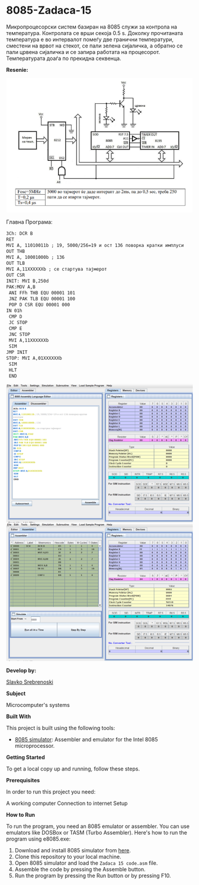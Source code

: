 # 8085-Zadaca-15

Микропроцесорски систем базиран на 8085 служи за
контрола на температура. Контролата се врши секоја 0.5 s.
Доколку прочитаната температура е во интервалот помеѓу
две гранични температури, сместени на врвот на стекот, се
пали зелена сијаличка, а обратно се пали црвена сијаличка и
се запира работата на процесорот. Температурата доаѓа по
прекидна секвенца. 

**Resenie:**


![Screenshot (1)](https://github.com/slavko444/8085-Zadaca-15/blob/main/Diagram%2015.png)

Главна Програма:
```
3Ch: DCR B
RET 
MVI A, 11010011b ; 19, 5000/256=19 и ост 136 поворка кратки имплуси
OUT THB
MVI A, 10001000b ; 136
OUT TLB
MVI A,11XXXXXXb ; се стартува тајмерот
OUT CSR
INIT: MVI B,250d
PAK:MOV A,B
 ANI FFh THB EQU 00001 101
 JNZ PAK TLB EQU 00001 100
 POP D CSR EQU 00001 000
IN 01h
 CMP D
 JC STOP
 CMP E
 JNC STOP
 MVI A,11XXXXXXb
 SIM 
JMP INIT
STOP: MVI A,01XXXXXXb
 SIM
 HLT
 END 
```

 ![Screenshot (2)](https://github.com/slavko444/8085-Zadaca-15/blob/main/Code%2015.png)
 ![Screenshot (3)](https://github.com/slavko444/8085-Zadaca-15/blob/main/Code%2015.1.png)
 
**Develop by:**

[Slavko Srebrenoski ](https://github.com/slavko444)


**Subject**

Microcomputer's systems

**Built With**

This project is built using the following tools:

- [8085 simulator](https://github.com/8085simulator/8085simulator.github.io?tab=readme-ov-file): Assembler and emulator for the Intel 8085 microprocessor.

**Getting Started**

To get a local copy up and running, follow these steps.

**Prerequisites**

In order to run this project you need:

A working computer
Connection to internet
Setup

**How to Run**

To run the program, you need an 8085 emulator or assembler. You can use emulators like DOSBox or TASM (Turbo Assembler). Here's how to run the program using e8085.exe:

1. Download and install 8085 simulator from [here](https://github.com/8085simulator/8085simulator.github.io?tab=readme-ov-file).
2. Clone this repository to your local machine.
3. Open 8085 simulator and load the `Zadaca 15 code.asm` file.
4. Assemble the code by pressing the Assemble button.
5. Run the program by pressing the Run button or by pressing F10.
